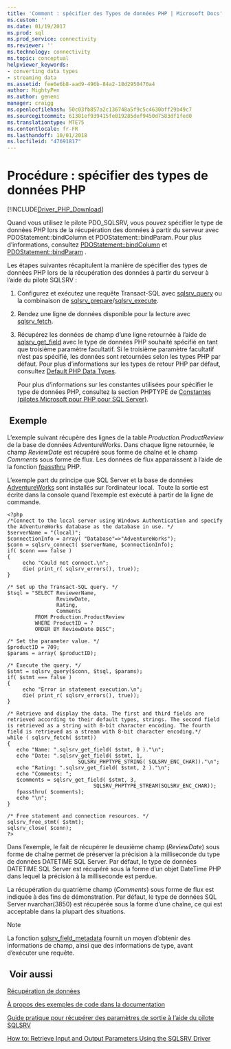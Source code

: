 ```yaml
---
title: 'Comment : spécifier des Types de données PHP | Microsoft Docs'
ms.custom: ''
ms.date: 01/19/2017
ms.prod: sql
ms.prod_service: connectivity
ms.reviewer: ''
ms.technology: connectivity
ms.topic: conceptual
helpviewer_keywords:
- converting data types
- streaming data
ms.assetid: fee6e6b8-aad9-496b-84a2-18d2950470a4
author: MightyPen
ms.author: genemi
manager: craigg
ms.openlocfilehash: 50c03fb857a2c136748a5f9c5c4630bff29b49c7
ms.sourcegitcommit: 61381ef939415fe019285def9450d7583df1fed0
ms.translationtype: MTE75
ms.contentlocale: fr-FR
ms.lasthandoff: 10/01/2018
ms.locfileid: "47691817"
---
```

# <a name="how-to-specify-php-data-types"></a>Procédure : spécifier des types de données PHP
[!INCLUDE[Driver_PHP_Download](../../includes/driver_php_download.md)]

Quand vous utilisez le pilote PDO_SQLSRV, vous pouvez spécifier le type de données PHP lors de la récupération des données à partir du serveur avec PDOStatement::bindColumn et PDOStatement::bindParam. Pour plus d’informations, consultez [PDOStatement::bindColumn](../../connect/php/pdostatement-bindcolumn.md) et [PDOStatement::bindParam](../../connect/php/pdostatement-bindparam.md) .  
  
Les étapes suivantes récapitulent la manière de spécifier des types de données PHP lors de la récupération des données à partir du serveur à l’aide du pilote SQLSRV :  
  
1.  Configurez et exécutez une requête Transact-SQL avec [sqlsrv_query](../../connect/php/sqlsrv-query.md) ou la combinaison de [sqlsrv_prepare](../../connect/php/sqlsrv-prepare.md)/[sqlsrv_execute](../../connect/php/sqlsrv-execute.md).  
  
2.  Rendez une ligne de données disponible pour la lecture avec [sqlsrv_fetch](../../connect/php/sqlsrv-fetch.md).  
  
3.  Récupérez les données de champ d’une ligne retournée à l’aide de [sqlsrv_get_field](../../connect/php/sqlsrv-get-field.md) avec le type de données PHP souhaité spécifié en tant que troisième paramètre facultatif. Si le troisième paramètre facultatif n’est pas spécifié, les données sont retournées selon les types PHP par défaut. Pour plus d’informations sur les types de retour PHP par défaut, consultez [Default PHP Data Types](../../connect/php/default-php-data-types.md).  
  
    Pour plus d’informations sur les constantes utilisées pour spécifier le type de données PHP, consultez la section PHPTYPE de [Constantes &#40;pilotes Microsoft pour PHP pour SQL Server&#41;](../../connect/php/constants-microsoft-drivers-for-php-for-sql-server.md).  
  
## <a name="example"></a> Exemple  
L’exemple suivant récupère des lignes de la table *Production.ProductReview* de la base de données AdventureWorks. Dans chaque ligne retournée, le champ *ReviewDate* est récupéré sous forme de chaîne et le champ *Comments* sous forme de flux. Les données de flux apparaissent à l’aide de la fonction [fpassthru](http://php.net/manual/en/function.fpassthru.php) PHP.  
  
L’exemple part du principe que SQL Server et la base de données [AdventureWorks](https://github.com/Microsoft/sql-server-samples/tree/master/samples/databases/adventure-works) sont installés sur l’ordinateur local.  Toute la sortie est écrite dans la console quand l’exemple est exécuté à partir de la ligne de commande.  
  
```  
<?php  
/*Connect to the local server using Windows Authentication and specify  
the AdventureWorks database as the database in use. */  
$serverName = "(local)";  
$connectionInfo = array( "Database"=>"AdventureWorks");  
$conn = sqlsrv_connect( $serverName, $connectionInfo);  
if( $conn === false )  
{  
     echo "Could not connect.\n";  
     die( print_r( sqlsrv_errors(), true));  
}  
  
/* Set up the Transact-SQL query. */  
$tsql = "SELECT ReviewerName,   
                ReviewDate,  
                Rating,   
                Comments   
         FROM Production.ProductReview   
         WHERE ProductID = ?   
         ORDER BY ReviewDate DESC";  
  
/* Set the parameter value. */  
$productID = 709;  
$params = array( $productID);  
  
/* Execute the query. */  
$stmt = sqlsrv_query($conn, $tsql, $params);  
if( $stmt === false )  
{  
     echo "Error in statement execution.\n";  
     die( print_r( sqlsrv_errors(), true));  
}  
  
/* Retrieve and display the data. The first and third fields are  
retrieved according to their default types, strings. The second field  
is retrieved as a string with 8-bit character encoding. The fourth  
field is retrieved as a stream with 8-bit character encoding.*/  
while ( sqlsrv_fetch( $stmt))  
{  
   echo "Name: ".sqlsrv_get_field( $stmt, 0 )."\n";  
   echo "Date: ".sqlsrv_get_field( $stmt, 1,   
                       SQLSRV_PHPTYPE_STRING( SQLSRV_ENC_CHAR))."\n";  
   echo "Rating: ".sqlsrv_get_field( $stmt, 2 )."\n";  
   echo "Comments: ";  
   $comments = sqlsrv_get_field( $stmt, 3,   
                            SQLSRV_PHPTYPE_STREAM(SQLSRV_ENC_CHAR));  
   fpassthru( $comments);  
   echo "\n";   
}  
  
/* Free statement and connection resources. */  
sqlsrv_free_stmt( $stmt);  
sqlsrv_close( $conn);  
?>  
```  
  
Dans l’exemple, le fait de récupérer le deuxième champ (*ReviewDate*) sous forme de chaîne permet de préserver la précision à la milliseconde du type de données DATETIME SQL Server. Par défaut, le type de données DATETIME SQL Server est récupéré sous la forme d’un objet DateTime PHP dans lequel la précision à la milliseconde est perdue.  
  
La récupération du quatrième champ (*Comments*) sous forme de flux est indiquée à des fins de démonstration. Par défaut, le type de données SQL Server nvarchar(3850) est récupérée sous la forme d’une chaîne, ce qui est acceptable dans la plupart des situations.  
  
> [!NOTE]  
> La fonction [sqlsrv_field_metadata](../../connect/php/sqlsrv-field-metadata.md) fournit un moyen d’obtenir des informations de champ, ainsi que des informations de type, avant d’exécuter une requête.  
  
## <a name="see-also"></a> Voir aussi  
[Récupération de données](../../connect/php/retrieving-data.md)

[À propos des exemples de code dans la documentation](../../connect/php/about-code-examples-in-the-documentation.md)

[Guide pratique pour récupérer des paramètres de sortie à l’aide du pilote SQLSRV](../../connect/php/how-to-retrieve-output-parameters-using-the-sqlsrv-driver.md)

[How to: Retrieve Input and Output Parameters Using the SQLSRV Driver](../../connect/php/how-to-retrieve-input-and-output-parameters-using-the-sqlsrv-driver.md)  
  
